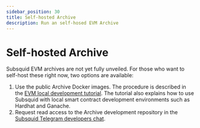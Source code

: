 ```yaml
---
sidebar_position: 30
title: Self-hosted Archive
description: Run an self-hosed EVM Archive
---
```


# Self-hosted Archive

Subsquid EVM archives are not yet fully unveiled. For those who want to self-host these right now, two options are available:
1. Use the public Archive Docker images. The procedure is described in the [EVM local development tutorial](/tutorials/ethereum-local-development). The tutorial also explains how to use Subsquid with local smart contract development environments such as Hardhat and Ganache.
2. Request read access to the Archive development repository in the [Subsquid Telegram developers chat](https://t.me/HydraDevs).
